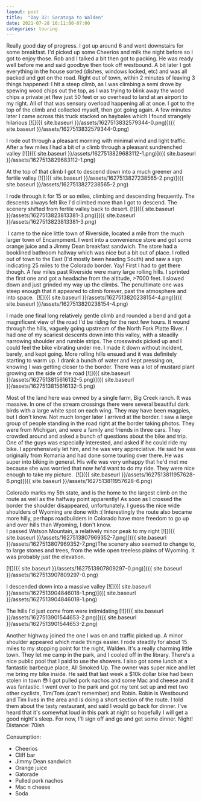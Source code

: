 ```yaml
---
layout: post
title:  "Day 32: Saratoga to Walden"
date: 2021-07-28 16:11:00-07:00
categories: touring
---
```

Really good day of progress. I got up around 6 and went downstairs for some breakfast. I'd picked up some Cheerios and milk the night before so I got to enjoy those. Rob and I talked a bit then got to packing. He was ready well before me and said goodbye then took off westbound. A bit later I got everything in the house sorted (dishes, windows locked, etc) and was all packed and got on the road. Right out of town, within 2 minutes of leaving 3 things happened: I hit a steep climb, as I was climbing a semi drove by spewing wood chips out the top, as I was trying to blink away the wood chips a private jet flew just 50 feet or so overhead to land at an airport to my right. All of that was sensory overload happening all at once. I got to the top of the climb and collected myself, then got going again. A few minutes later I came across this truck stacked on haybales which I found strangely hilarious
[![]({{ site.baseurl }}/assets/1627513832579344-0.png)]({{ site.baseurl }}/assets/1627513832579344-0.png)
  
I rode out through a pleasant morning with minimal wind and light traffic. After a few miles I had a bit of a climb through a pleasant sundrenched valley
[![]({{ site.baseurl }}/assets/1627513829683112-1.png)]({{ site.baseurl }}/assets/1627513829683112-1.png)
  
At the top of that climb I got to descend down into a much greener and fertile valley
[![]({{ site.baseurl }}/assets/1627513827238565-2.png)]({{ site.baseurl }}/assets/1627513827238565-2.png)
  
I rode through it for 15 or so miles, climbing and descending frequently. The descents always felt like I'd climbed more than I got to descend. The scenery shifted from fertile valley back to desert.
[![]({{ site.baseurl }}/assets/1627513823813381-3.png)]({{ site.baseurl }}/assets/1627513823813381-3.png)
  
 I came to the nice little town of Riverside, located a mile from the much larger town of Encampment. I went into a convenience store and got some orange juice and a Jimmy Dean breakfast sandwich. The store had a booklined bathroom hallway which was nice but a bit out of place. I rolled out of town to the East (I'd mostly been heading South) and saw a sign indicating 25 miles to the Colorado border. Yay! First I had to get there though. A few miles past Riverside were many large rolling hills. I sprinted the first one and got a headache from the altitude, >7000 feet. I slowed down and just grinded my way up the climbs. The penultimate one was steep enough that it appeared to climb forever, past the atmosphere and into space. 
[![]({{ site.baseurl }}/assets/1627513820238154-4.png)]({{ site.baseurl }}/assets/1627513820238154-4.png)
  
I made one final long relatively gentle climb and rounded a bend and got a magnificent view of the road I'd be riding for the next few hours. It wound through the hills, vaguely going upstream of the North Fork Platte River. I had one of my scariest descents down into this valley, with a steadily narrowing shoulder and rumble strips. The crosswinds picked up and I could feel the bike vibrating under me. I made it down without incident, barely, and kept going. More rolling hills ensued and it was definitely starting to warm up. I drank a bunch of water and kept pressing on, knowing I was getting closer to the border. There was a lot of mustard plant growing on the side of the road
[![]({{ site.baseurl }}/assets/1627513815616132-5.png)]({{ site.baseurl }}/assets/1627513815616132-5.png)
  
Most of the land here was owned by a single farm, Big Creek ranch. It was massive. In one of the stream crossings there were several beautiful dark birds with a large white spot on each wing. They may have been magpies, but I don't know. Not much longer later I arrived at the border. I saw a large group of people standing in the road right at the border taking photos. They were from Michigan, and were a family and friends in three cars. They crowded around and asked a bunch of questions about the bike and trip. One of the guys was especially interested, and asked if he could ride my bike. I apprehensively let him, and he was very appreciative. He said he was originally from Romania and had done some touring over there. He was super into biking in general. His wife was very unhappy that he'd met me because she was worried that now he'd want to do my ride. They were nice enough to take my picture. 
[![]({{ site.baseurl }}/assets/1627513811957628-6.png)]({{ site.baseurl }}/assets/1627513811957628-6.png)
  
Colorado marks my 5th state, and is the home to the largest climb on the route as well as the halfway point apparently! As soon as I crossed the border the shoulder disappeared, unfortunately. I guess the nice wide shoulders of Wyoming are done with :( Interestingly the route also became more hilly, perhaps roadbuilders in Colorado have more freedom to go up and over hills than Wyoming, I don't know.   
I passed Watson Mountain, a relatively minor peak to my right
[![]({{ site.baseurl }}/assets/1627513807969352-7.png)]({{ site.baseurl }}/assets/1627513807969352-7.png)The scenery also seemed to change to, to large stones and trees, from the wide open treeless plains of Wyoming. It was probably just the elevation.   

[![]({{ site.baseurl }}/assets/1627513907809297-0.png)]({{ site.baseurl }}/assets/1627513907809297-0.png)
  
I descended down into a massive valley
[![]({{ site.baseurl }}/assets/1627513904846018-1.png)]({{ site.baseurl }}/assets/1627513904846018-1.png)
  
The hills I'd just come from were intimidating
[![]({{ site.baseurl }}/assets/1627513901544653-2.png)]({{ site.baseurl }}/assets/1627513901544653-2.png)
  
Another highway joined the one I was on and traffic picked up. A minor shoulder appeared which made things easier. I rode steadily for about 15 miles to my stopping point for the night, Walden. It's a really charming little town. They let me camp in the park, and I cooled off in the library. There's a nice public pool that I paid to use the showers. I also got some lunch at a fantastic barbeque place, All Smoked Up. The owner was super nice and let me bring my bike inside. He said that last week a $10k dollar bike had been stolen in town 😳 I got pulled pork nachos and some Mac and cheese and it was fantastic. I went over to the park and got my tent set up and met two other cyclists, Tim/Tom (can't remember) and Robin. Robin is Westbound and Tim lives in the area and is doing a short section of the route. I told them about the tasty restaurant, and said I would go back for dinner. I've heard that it's somewhat loud in this park at night so hopefully I will get a good night's sleep. For now, I'll sign off and go and get some dinner. Night!  
Distance: 70ish

Consumption:
- Cheerios
- Cliff bar
- Jimmy Dean sandwich
- Orange juice
- Gatorade
- Pulled pork nachos
- Mac n cheese
- Soda

